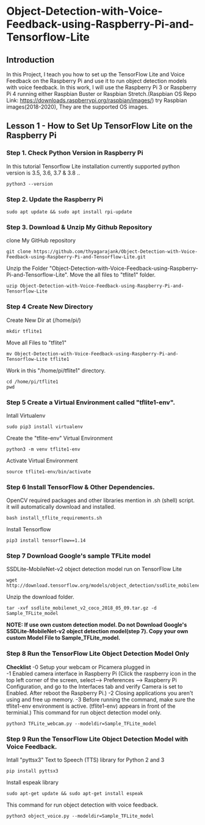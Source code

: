 # Object-Detection-with-Voice-Feedback-using-Raspberry-Pi-and-Tensorflow-Lite

## Introduction
In this Project, I teach you how to set up the TensorFlow Lite and Voice Feedback on the Raspberry Pi and use it to run object detection models with voice feedback. In this work, I will use the Raspberry Pi 3 or Raspberry Pi 4 running either Raspbian Buster or Raspbian Stretch.(Raspbian OS Repo Link: https://downloads.raspberrypi.org/raspbian/images/)
try Raspbian images(2018-2020), They are the supported OS images.

## Lesson 1 - How to Set Up TensorFlow Lite on the Raspberry Pi

### Step 1. Check Python Version in Raspberry Pi
In this tutorial Tensorflow Lite installation currently supported python version is 3.5, 3.6, 3.7 & 3.8 ..
```
python3 --version
```
### Step 2. Update the Raspberry Pi

```
sudo apt update && sudo apt install rpi-update
```
### Step 3. Download & Unzip My Github Repository

clone My GitHub repository

```
git clone https://github.com/thyagarajank/Object-Detection-with-Voice-Feedback-using-Raspberry-Pi-and-Tensorflow-Lite.git
```

Unzip the Folder "Object-Detection-with-Voice-Feedback-using-Raspberry-Pi-and-Tensorflow-Lite". Move the all files to "tflite1" folder.

```
uzip Object-Detection-with-Voice-Feedback-using-Raspberry-Pi-and-Tensorflow-Lite
```
### Step 4 Create New Directory
Create New Dir at (/home/pi/)
```
mkdir tflite1
```
Move all Files to "tflite1"
```
mv Object-Detection-with-Voice-Feedback-using-Raspberry-Pi-and-Tensorflow-Lite tflite1
```
Work in this "/home/pi/tflite1" directory.
```
cd /home/pi/tflite1
pwd
```
### Step 5 Create a Virtual Environment called "tflite1-env".
Intall Virtualenv
```
sudo pip3 install virtualenv
```
Create the "tflite-env" Virtual Environment
```
python3 -m venv tflite1-env
```
Activate Virtual Environment
```
source tflite1-env/bin/activate
```
### Step 6 Install TensorFlow & Other Dependencies.
OpenCV  required packages and other libraries mention in .sh (shell) script. it will automatically download and installed.
```
bash install_tflite_requirements.sh
```
Install Tensorflow
```
pip3 install tensorflow==1.14
```
### Step 7 Download Google's sample TFLite model
SSDLite-MobileNet-v2 object detection model run on TensorFlow Lite
```
wget http://download.tensorflow.org/models/object_detection/ssdlite_mobilenet_v2_coco_2018_05_09.tar.gz
```
Unzip the download folder.
```
tar -xvf ssdlite_mobilenet_v2_coco_2018_05_09.tar.gz -d Sample_TFLite_model
```
**NOTE: If use own custom detection model.
Do not Download Google's SSDLite-MobileNet-v2 object detection model(step 7).
Copy your own custom Model File to Sample_TFLite_model.**

### Step 8 Run the TensorFlow Lite Object Detection Model Only
**Checklist**
-0   Setup your webcam or Picamera plugged in  
-1   Enabled camera interface in Raspberry Pi
     (Click the raspberry icon in the top left corner of the screen, select--> Preferences --> Raspberry Pi Configuration, and go to the Interfaces tab and verify Camera is set to Enabled. After reboot the Raspberry Pi.)
-2   Closing applications you aren't using and free up memory. 
-3   Before running the command, make sure the tflite1-env environment is active. (tflite1-env) appears in front of the terminial.)
This command for run  object detection model only.
```
python3 TFLite_webcam.py --modeldir=Sample_TFLite_model
```
### Step 9 Run the TensorFlow Lite Object Detection Model with Voice Feedback.
Intall "pyttsx3" Text to Speech (TTS) library for Python 2 and 3
```
pip install pyttsx3
```
Install espeak library
```
sudo apt-get update && sudo apt-get install espeak
```
This command for run object detection with voice feedback.
```
python3 object_voice.py --modeldir=Sample_TFLite_model
```
